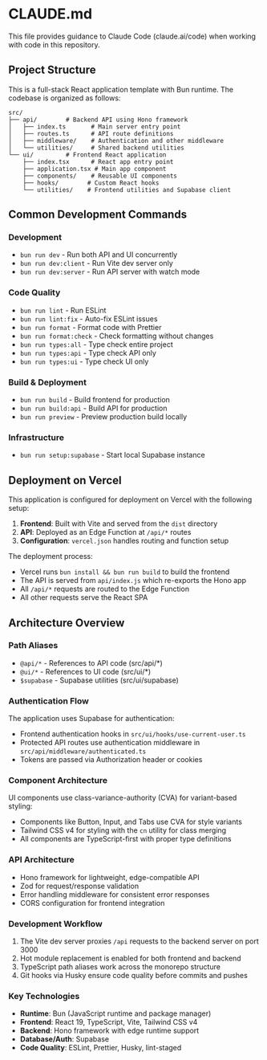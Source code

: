 # CLAUDE.md

This file provides guidance to Claude Code (claude.ai/code) when working with code in this repository.

## Project Structure

This is a full-stack React application template with Bun runtime. The codebase is organized as follows:

```
src/
├── api/        # Backend API using Hono framework
│   ├── index.ts       # Main server entry point
│   ├── routes.ts      # API route definitions
│   ├── middleware/    # Authentication and other middleware
│   └── utilities/     # Shared backend utilities
└── ui/         # Frontend React application
    ├── index.tsx      # React app entry point
    ├── application.tsx # Main app component
    ├── components/    # Reusable UI components
    ├── hooks/        # Custom React hooks
    └── utilities/    # Frontend utilities and Supabase client
```

## Common Development Commands

### Development
- `bun run dev` - Run both API and UI concurrently
- `bun run dev:client` - Run Vite dev server only
- `bun run dev:server` - Run API server with watch mode

### Code Quality
- `bun run lint` - Run ESLint
- `bun run lint:fix` - Auto-fix ESLint issues
- `bun run format` - Format code with Prettier
- `bun run format:check` - Check formatting without changes
- `bun run types:all` - Type check entire project
- `bun run types:api` - Type check API only
- `bun run types:ui` - Type check UI only

### Build & Deployment
- `bun run build` - Build frontend for production
- `bun run build:api` - Build API for production
- `bun run preview` - Preview production build locally

### Infrastructure
- `bun run setup:supabase` - Start local Supabase instance

## Deployment on Vercel

This application is configured for deployment on Vercel with the following setup:

1. **Frontend**: Built with Vite and served from the `dist` directory
2. **API**: Deployed as an Edge Function at `/api/*` routes
3. **Configuration**: `vercel.json` handles routing and function setup

The deployment process:
- Vercel runs `bun install && bun run build` to build the frontend
- The API is served from `api/index.js` which re-exports the Hono app
- All `/api/*` requests are routed to the Edge Function
- All other requests serve the React SPA

## Architecture Overview

### Path Aliases
- `@api/*` - References to API code (src/api/*)
- `@ui/*` - References to UI code (src/ui/*)
- `$supabase` - Supabase utilities (src/ui/supabase)

### Authentication Flow
The application uses Supabase for authentication:
- Frontend authentication hooks in `src/ui/hooks/use-current-user.ts`
- Protected API routes use authentication middleware in `src/api/middleware/authenticated.ts`
- Tokens are passed via Authorization header or cookies

### Component Architecture
UI components use class-variance-authority (CVA) for variant-based styling:
- Components like Button, Input, and Tabs use CVA for style variants
- Tailwind CSS v4 for styling with the `cn` utility for class merging
- All components are TypeScript-first with proper type definitions

### API Architecture
- Hono framework for lightweight, edge-compatible API
- Zod for request/response validation
- Error handling middleware for consistent error responses
- CORS configuration for frontend integration

### Development Workflow
1. The Vite dev server proxies `/api` requests to the backend server on port 3000
2. Hot module replacement is enabled for both frontend and backend
3. TypeScript path aliases work across the monorepo structure
4. Git hooks via Husky ensure code quality before commits and pushes

### Key Technologies
- **Runtime**: Bun (JavaScript runtime and package manager)
- **Frontend**: React 19, TypeScript, Vite, Tailwind CSS v4
- **Backend**: Hono framework with edge runtime support
- **Database/Auth**: Supabase
- **Code Quality**: ESLint, Prettier, Husky, lint-staged